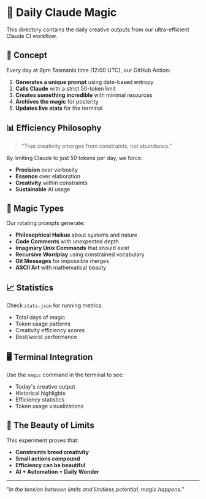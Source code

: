 # 🌟 Daily Claude Magic

This directory contains the daily creative outputs from our ultra-efficient Claude CI workflow.

## 🎯 Concept

Every day at 9pm Tasmania time (12:00 UTC), our GitHub Action:

1. **Generates a unique prompt** using date-based entropy
2. **Calls Claude** with a strict 50-token limit  
3. **Creates something incredible** with minimal resources
4. **Archives the magic** for posterity
5. **Updates live stats** for the terminal

## 📊 Efficiency Philosophy 

> "True creativity emerges from constraints, not abundance."

By limiting Claude to just 50 tokens per day, we force:
- **Precision** over verbosity
- **Essence** over elaboration  
- **Creativity** within constraints
- **Sustainable** AI usage

## 🔮 Magic Types

Our rotating prompts generate:
- **Philosophical Haikus** about systems and nature
- **Code Comments** with unexpected depth
- **Imaginary Unix Commands** that should exist
- **Recursive Wordplay** using constrained vocabulary
- **Git Messages** for impossible merges
- **ASCII Art** with mathematical beauty

## 📈 Statistics

Check `stats.json` for running metrics:
- Total days of magic
- Token usage patterns
- Creativity efficiency scores
- Best/worst performance

## 🖥️ Terminal Integration

Use the `magic` command in the terminal to see:
- Today's creative output
- Historical highlights  
- Efficiency statistics
- Token usage visualizations

## 🤖 The Beauty of Limits

This experiment proves that:
- **Constraints breed creativity**
- **Small actions compound**
- **Efficiency can be beautiful**  
- **AI + Automation = Daily Wonder**

---

*"In the tension between limits and limitless potential, magic happens."*